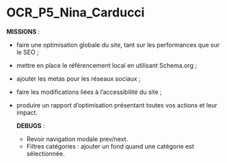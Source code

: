 # OCR_P5_Nina_Carducci

**MISSIONS** :
  - faire une optimisation globale du site, tant sur les performances que sur le SEO ;
  - mettre en place le référencement local en utilisant Schema.org ;
  - ajouter les metas pour les réseaux sociaux ;
  - faire les modifications liées à l’accessibilité du site ;
  - produire un rapport d’optimisation présentant toutes vos actions et leur impact.

    **DEBUGS** :
      - Revoir navigation modale prev/next.
      - Filtres catégories : ajouter un fond quand une catégorie est sélectionnée.
   

